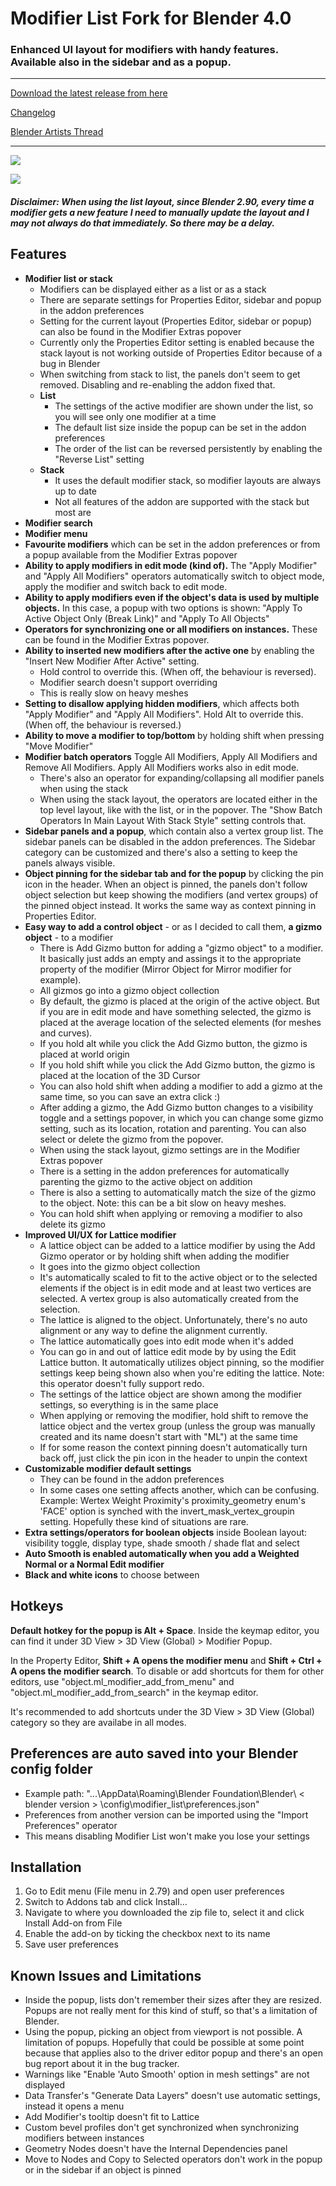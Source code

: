 # Modifier List Fork for Blender 4.0

### Enhanced UI layout for modifiers with handy features. Available also in the sidebar and as a popup.
---

[Download the latest release from here](https://github.com/Dangry98/modifier_list-for-Blender-4.0/releases)

[Changelog](/CHANGELOG.md)

[Blender Artists Thread](https://blenderartists.org/t/modifier-list-for-blender-4-0-fork/1512291)

---

![](properties_editor_and_sidebar.png)

![](popup.png)

#### _Disclaimer: When using the list layout, since Blender 2.90, every time a modifier gets a new feature I need to manually update the layout and I may not always do that immediately. So there may be a delay._

## Features

- **Modifier list or stack**
  - Modifiers can be displayed either as a list or as a stack
  - There are separate settings for Properties Editor, sidebar and popup in the addon preferences
  - Setting for the current layout (Properties Editor, sidebar or popup) can also be found in the Modifier Extras popover
  - Currently only the Properties Editor setting is enabled because the stack layout is not working outside of Properties Editor because of a bug in Blender
  - When switching from stack to list, the panels don't seem to get removed. Disabling and re-enabling the addon fixed that.
  - **List**
    - The settings of the active modifier are shown under the list, so you will see only one modifier at a time
    - The default list size inside the popup can be set in the addon preferences
    - The order of the list can be reversed persistently by enabling the "Reverse List" setting
  - **Stack**
    - It uses the default modifier stack, so modifier layouts are always up to date
    - Not all features of the addon are supported with the stack but most are
- **Modifier search**
- **Modifier menu**
- **Favourite modifiers** which can be set in the addon preferences or from a popup available from the Modifier Extras popover
- **Ability to apply modifiers in edit mode (kind of).** The "Apply Modifier" and "Apply All Modifiers" operators automatically switch to object mode, apply the modifier and switch back to edit mode.
- **Ability to apply modifiers even if the object's data is used by multiple objects.** In this case, a popup with two options is shown: "Apply To Active Object Only (Break Link)" and "Apply To All Objects"
- **Operators for synchronizing one or all modifiers on instances.** These can be found in the Modifier Extras popover.
- **Ability to inserted new modifiers after the active one** by enabling the "Insert New Modifier After Active" setting.
  - Hold control to override this. (When off, the behaviour is reversed).
  - Modifier search doesn't support overriding
  - This is really slow on heavy meshes
- **Setting to disallow applying hidden modifiers**, which affects both "Apply Modifier" and "Apply All Modifiers". Hold Alt to override this. (When off, the behaviour is reversed.)
- **Ability to move a modifier to top/bottom** by holding shift when pressing "Move Modifier"
- **Modifier batch operators** Toggle All Modifiers, Apply All Modifiers and Remove All Modifiers. Apply All Modifiers works also in edit mode.
  - There's also an operator for expanding/collapsing all modifier panels when using the stack
  - When using the stack layout, the operators are located either in the top level layout, like with the list, or in the popover. The "Show Batch Operators In Main Layout With Stack Style" setting controls that.
- **Sidebar panels and a popup**, which contain also a vertex group list. The sidebar panels can be disabled in the addon preferences. The Sidebar category can be customized and there's also a setting to keep the panels always visible.
- **Object pinning for the sidebar tab and for the popup** by clicking the pin icon in the header. When an object is pinned, the panels don't follow object selection but keep showing the modifiers (and vertex groups) of the pinned object instead. It works the same way as context pinning in Properties Editor.
- **Easy way to add a control object** - or as I decided to call them, **a gizmo object** - to a modifier
  - There is Add Gizmo button for adding a "gizmo object" to a modifier. It basically just adds an empty and assings it to the appropriate property of the modifier (Mirror Object for Mirror modifier for example).
  - All gizmos go into a gizmo object collection
  - By default, the gizmo is placed at the origin of the active object. But if you are in edit mode and have something selected, the gizmo is placed at the average location of the selected elements (for meshes and curves).
  - If you hold alt while you click the Add Gizmo button, the gizmo is placed at world origin
  - If you hold shift while you click the Add Gizmo button, the gizmo is placed at the location of the 3D Cursor
  - You can also hold shift when adding a modifier to add a gizmo at the same time, so you can save an extra click :)
  - After adding a gizmo, the Add Gizmo button changes to a visibility toggle and a settings popover, in which you can change some gizmo setting, such as its location, rotation and parenting. You can also select or delete the gizmo from the popover.
  - When using the stack layout, gizmo settings are in the Modifier Extras popover
  - There is a setting in the addon preferences for automatically parenting the gizmo to the active object on addition
  - There is also a setting to automatically match the size of the gizmo to the object. Note: this can be a bit slow on heavy meshes.
  - You can hold shift when applying or removing a modifier to also delete its gizmo
- **Improved UI/UX for Lattice modifier**
  - A lattice object can be added to a lattice modifier by using the Add Gizmo operator or by holding shift when adding the modifier
  - It goes into the gizmo object collection
  - It's automatically scaled to fit to the active object or to the selected elements if the object is in edit mode and at least two vertices are selected. A vertex group is also automatically created from the selection.
  - The lattice is aligned to the object. Unfortunately, there's no auto alignment or any way to define the alignment currently.
  - The lattice automatically goes into edit mode when it's added
  - You can go in and out of lattice edit mode by by using the Edit Lattice button. It automatically utilizes object pinning, so the modifier settings keep being shown also when you're editing the lattice. Note: this operator doesn't fully support redo.
  - The settings of the lattice object are shown among the modifier settings, so everything is in the same place
  - When applying or removing the modifier, hold shift to remove the lattice object and the vertex group (unless the group was manually created and its name doesn't start with "ML") at the same time
  - If for some reason the context pinning doesn't automatically turn back off, just click the pin icon in the header to unpin the context
- **Customizable modifier default settings**
  - They can be found in the addon preferences
  - In some cases one setting affects another, which can be confusing. Example: Wertex Weight Proximity's proximity_geometry enum's 'FACE' option is synched with the invert_mask_vertex_groupin setting. Hopefully these kind of situations are rare.
- **Extra settings/operators for boolean objects** inside Boolean layout: visibility toggle, display type, shade smooth / shade flat and select
- **Auto Smooth is enabled automatically when you add a Weighted Normal or a Normal Edit modifier**
- **Black and white icons** to choose between

## Hotkeys

**Default hotkey for the popup is Alt + Space**. Inside the keymap editor, you can find it under 3D View > 3D View (Global) > Modifier Popup.

In the Property Editor, **Shift + A opens the modifier menu** and **Shift + Ctrl + A opens the modifier search**. To disable or add shortcuts for them for other editors, use "object.ml_modifier_add_from_menu" and "object.ml_modifier_add_from_search" in the keymap editor.

It's recommended to add shortcuts under the 3D View > 3D View (Global) category so they are availabe in all modes.

## Preferences are auto saved into your Blender config folder

- Example path: "...\AppData\Roaming\Blender Foundation\Blender\ < blender version > \config\modifier_list\preferences.json"
- Preferences from another version can be imported using the "Import Preferences" operator
- This means disabling Modifier List won't make you lose your settings

## Installation

1. Go to Edit menu (File menu in 2.79) and open user preferences
2. Switch to Addons tab and click Install...
3. Navigate to where you downloaded the zip file to, select it and click Install Add-on from File
4. Enable the add-on by ticking the checkbox next to its name
5. Save user preferences

## Known Issues and Limitations

- Inside the popup, lists don't remember their sizes after they are resized. Popups are not really ment for this kind of stuff, so that's a limitation of Blender.
- Using the popup, picking an object from viewport is not possible. A limitation of popups. Hopefully that could be possible at some point because that applies also to the driver editor popup and there's an open bug report about it in the bug tracker.
- Warnings like "Enable 'Auto Smooth' option in mesh settings" are not displayed
- Data Transfer's "Generate Data Layers" doesn't use automatic settings, instead it opens a menu
- Add Modifier's tooltip doesn't fit to Lattice
- Custom bevel profiles don't get synchronized when synchronizing modifiers between instances
- Geometry Nodes doesn't have the Internal Dependencies panel
- Move to Nodes and Copy to Selected operators don't work in the popup or in the sidebar if an object is pinned
